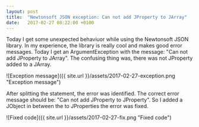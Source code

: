 ```yaml
---
layout: post
title:  "Newtonsoft JSON exception: Can not add JProperty to JArray"
date:   2017-02-27 08:22:00 +0100
---
```


Today I get some unexpected behaviuor while using the Newtonsoft JSON library.
In my experience, the library is really cool and makes good error messages.
Today I get an ArgumentException with the message: "Can not add JProperty to JArray".
The confusing thing was, there was not JProperty added to a JArray.

![Exception message]({{ site.url }}/assets/2017-02-27-exception.png "Exception message")

After splitting the statement, the error was identified. The correct error message should be: "Can not add JProperty to JProperty".
So I added a JObject in between the to JProperties the error was fixed.

![Fixed code]({{ site.url }}/assets/2017-02-27-fix.png "Fixed code")

